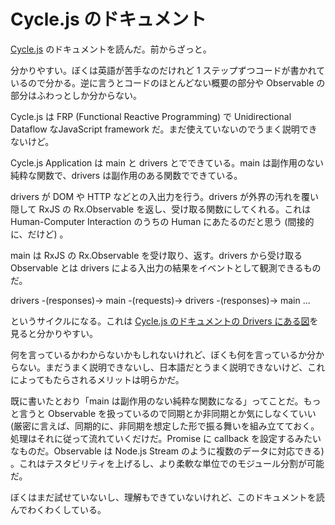 # Cycle.js のドキュメント

[Cycle.js](http://cycle.js.org/) のドキュメントを読んだ。前からざっと。

分かりやすい。ぼくは英語が苦手なのだけれど 1 ステップずつコードが書かれているので分かる。逆に言うとコードのほとんどない概要の部分や Observable の部分はふわっとしか分からない。

Cycle.js は FRP (Functional Reactive Programming) で Unidirectional Dataflow なJavaScript framework だ。まだ使えていないのでうまく説明できないけど。

Cycle.js Application は main と drivers とでできている。main は副作用のない純粋な関数で、drivers は副作用のある関数でできている。

drivers が DOM や HTTP などとの入出力を行う。drivers が外界の汚れを覆い隠して RxJS の Rx.Observable を返し、受け取る関数にしてくれる。これは Human-Computer Interaction のうちの Human にあたるのだと思う (間接的に、だけど) 。

main は RxJS の Rx.Observable を受け取り、返す。drivers から受け取る Observable とは drivers による入出力の結果をイベントとして観測できるものだ。

drivers -(responses)-> main -(requests)-> drivers -(responses)-> main ...

というサイクルになる。これは [Cycle.js のドキュメントの Drivers にある図](http://cycle.js.org/drivers.html)を見ると分かりやすい。

何を言っているかわからないかもしれないけれど、ぼくも何を言っているか分からない。まだうまく説明できないし、日本語だとうまく説明できないけど、これによってもたらされるメリットは明らかだ。

既に書いたとおり「main は副作用のない純粋な関数になる」ってことだ。もっと言うと Observable を扱っているので同期とか非同期とか気にしなくていい (厳密に言えば、同期的に、非同期を想定した形で振る舞いを組み立てておく。処理はそれに従って流れていくだけだ。Promise に callback を設定するみたいなものだ。Observable は Node.js Stream のように複数のデータに対応できる) 。これはテスタビリティを上げるし、より柔軟な単位でのモジュール分割が可能だ。

ぼくはまだ試せていないし、理解もできていないけれど、このドキュメントを読んでわくわくしている。
